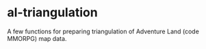 # al-triangulation

A few functions for preparing triangulation of Adventure Land (code MMORPG) map data.

